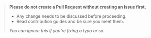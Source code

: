 > **Please do not create a Pull Request without creating an issue first.**
>
> - Any change needs to be discussed before proceeding.
> - Read contribution guides and be sure you meet them.
>
> _You can ignore this if you're fixing a typo or so._
